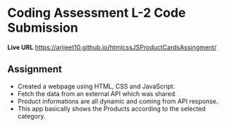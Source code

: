 # Coding Assessment L-2 Code Submission

**Live URL**
https://arijeet10.github.io/htmlcssJSProductCardsAssingment/

## Assignment

- Created a webpage using HTML, CSS and JavaScript.
- Fetch the data from an external API which was shared.
- Product informations are all dynamic and coming from API response.
- This app basically shows the Products according to the selected category.

